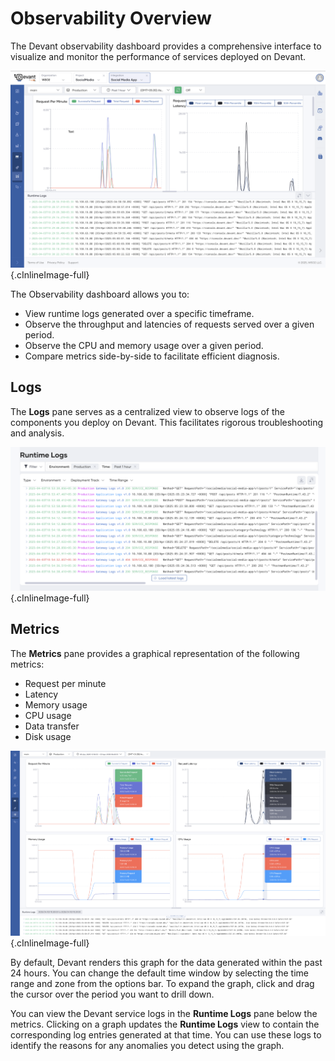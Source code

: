 # Observability Overview

The Devant observability dashboard provides a comprehensive interface to visualize and monitor the performance of services deployed on Devant.

![Dashboard overview](../assets/img/monitoring-and-insights/observability/overview-overall.png){.cInlineImage-full}

The Observability dashboard allows you to:

- View runtime logs generated over a specific timeframe.
- Observe the throughput and latencies of requests served over a given period.
- Observe the CPU and memory usage over a given period.
- Compare metrics side-by-side to facilitate efficient diagnosis.

## Logs

The **Logs** pane serves as a centralized view to observe logs of the components you deploy on Devant. This facilitates rigorous troubleshooting and analysis.

![Runtime logs](../assets/img/monitoring-and-insights/observability/runtime-logs.png){.cInlineImage-full}

## Metrics

The **Metrics** pane provides a graphical representation of the following metrics:

- Request per minute
- Latency
- Memory usage
- CPU usage
- Data transfer
- Disk usage

![Metrics graph](../assets/img/monitoring-and-insights/observability/metrics.png){.cInlineImage-full}

By default, Devant renders this graph for the data generated within the past 24 hours. You can change the default time window by selecting the time range and zone from the options bar. To expand the graph, click and drag the cursor over the period you want to drill down.

You can view the Devant service logs in the **Runtime Logs** pane below the metrics. Clicking on a graph updates the **Runtime Logs** view to contain the corresponding log entries generated at that time. You can use these logs to identify the reasons for any anomalies you detect using the graph.

